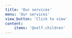 ```yaml
---
title: 'Our services'
menu: 'Our services'
view_button: 'Click to view'
content:
    items: '@self.children'
---
```


